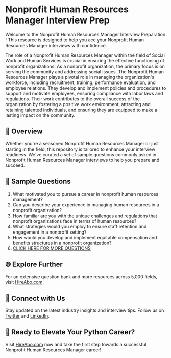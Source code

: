 # Nonprofit Human Resources Manager Interview Prep

Welcome to the Nonprofit Human Resources Manager Interview Preparation ! This resource is designed to help you ace your Nonprofit Human Resources Manager interviews with confidence.

The role of a Nonprofit Human Resources Manager within the field of Social Work and Human Services is crucial in ensuring the effective functioning of nonprofit organizations. As a nonprofit organization, the primary focus is on serving the community and addressing social issues. The Nonprofit Human Resources Manager plays a pivotal role in managing the organization's workforce, including recruitment, training, performance evaluation, and employee relations. They develop and implement policies and procedures to support and motivate employees, ensuring compliance with labor laws and regulations. Their work contributes to the overall success of the organization by fostering a positive work environment, attracting and retaining talented individuals, and ensuring they are equipped to make a lasting impact on the community.

## 🚀 Overview

Whether you're a seasoned Nonprofit Human Resources Manager or just starting in the field, this repository is tailored to enhance your interview readiness. We've curated a set of sample questions commonly asked in Nonprofit Human Resources Manager interviews to help you prepare and succeed.

## 📝 Sample Questions

1. What motivated you to pursue a career in nonprofit human resources management?
2. Can you describe your experience in managing human resources in a nonprofit organization?
3. How familiar are you with the unique challenges and regulations that nonprofit organizations face in terms of human resources?
4. What strategies would you employ to ensure staff retention and engagement in a nonprofit setting?
5. How would you develop and implement equitable compensation and benefits structures in a nonprofit organization?
6. [CLICK HERE FOR MORE QUESTIONS](https://hireabo.com/job/13_3_15/Nonprofit%20Human%20Resources%20Manager)

## 🌐 Explore Further

For an extensive question bank and more resources across 5,000 fields, visit [HireAbo.com](https://www.hireabo.com).

## 📱 Connect with Us

Stay updated on the latest industry insights and interview tips. Follow us on [Twitter](https://twitter.com/hireabo) and [LinkedIn](https://www.linkedin.com/in/hire-abo-3609972a8/).

## 🚀 Ready to Elevate Your Python Career?

Visit [HireAbo.com](https://www.hireabo.com) now and take the first step towards a successful Nonprofit Human Resources Manager career!